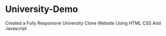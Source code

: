 # University-Demo
Created a Fully Responsive University Clone Website Using HTML CSS And Javascript
